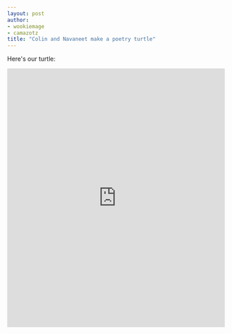 ```yaml
---
layout: post
author: 
- wookiemage
- camazotz
title: "Colin and Navaneet make a poetry turtle"
---
```

Here's our turtle:
<iframe src="https://trinket.io/embed/python/9cb80cca5b" width="100%" height="600" frameborder="0" marginwidth="0" marginheight="0" allowfullscreen></iframe>
